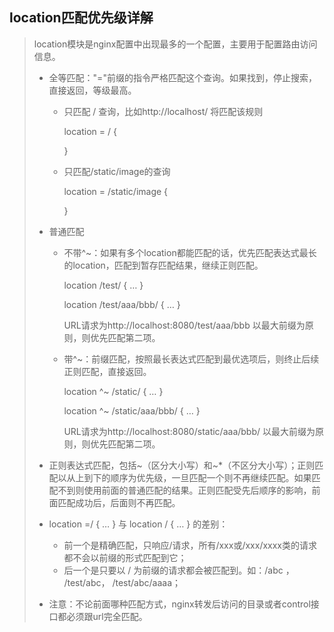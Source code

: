 ## location匹配优先级详解

>  location模块是nginx配置中出现最多的一个配置，主要用于配置路由访问信息。
>
> - 全等匹配："="前缀的指令严格匹配这个查询。如果找到，停止搜索，直接返回，等级最高。
>
>   - 只匹配 / 查询，比如http://localhost/ 将匹配该规则
>
>     location = / {
>
>     }
>
>   - 只匹配/static/image的查询
>
>     location = /static/image {
>
>     }
>
> - 普通匹配
>
>   - 不带^~：如果有多个location都能匹配的话，优先匹配表达式最长的location，匹配到暂存匹配结果，继续正则匹配。
>
>     location /test/ { … }
>
>     location /test/aaa/bbb/ { … }
>
>     URL请求为http://localhost:8080/test/aaa/bbb 以最大前缀为原则，则优先匹配第二项。
>
>   - 带^~：前缀匹配，按照最长表达式匹配到最优选项后，则终止后续正则匹配，直接返回。
>
>     location ^~ /static/ { … }
>
>     location ^~ /static/aaa/bbb/ { … }
>
>     URL请求为http://localhost:8080/static/aaa/bbb/ 以最大前缀为原则，则优先匹配第二项。
>
> - 正则表达式匹配，包括~（区分大小写）和~*（不区分大小写）；正则匹配以从上到下的顺序为优先级，一旦匹配一个则不再继续匹配。如果匹配不到则使用前面的普通匹配的结果。正则匹配受先后顺序的影响，前面匹配成功后，后面则不再匹配。
>
> - location =/ { … } 与 location / { … } 的差别：
>
>   - 前一个是精确匹配，只响应/请求，所有/xxx或/xxx/xxxx类的请求都不会以前缀的形式匹配到它；
>   - 后一个是只要以 / 为前缀的请求都会被匹配到。如：/abc ， /test/abc， /test/abc/aaaa；
>
> - 注意：不论前面哪种匹配方式，nginx转发后访问的目录或者control接口都必须跟url完全匹配。